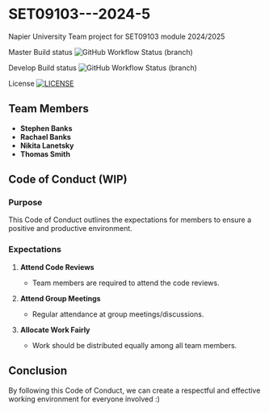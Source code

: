 # SET09103---2024-5
Napier University Team project for SET09103 module 2024/2025

Master Build status ![GitHub Workflow Status (branch)](https://img.shields.io/github/actions/workflow/status/NikitaEdin/<>/.github/workflows/main.yml?branch=master)

Develop Build status ![GitHub Workflow Status (branch)](https://img.shields.io/github/actions/workflow/status/NikitaEdin/<>/.github/workflows/main.yml?branch=develop)

License [![LICENSE](https://img.shields.io/github/license/NikitaEdin/sem.svg?style=flat-square)](https://github.com/NikitaEdin/SET09103_2024-5/blob/main/LICENSE)

## Team Members

- **Stephen Banks**
- **Rachael Banks**
- **Nikita Lanetsky**
- **Thomas Smith**

## Code of Conduct (WIP)
### Purpose
This Code of Conduct outlines the expectations for members to ensure a positive and productive environment.

### Expectations

1. **Attend Code Reviews**
   - Team members are required to attend the code reviews.

2. **Attend Group Meetings**
   - Regular attendance at group meetings/discussions.

3. **Allocate Work Fairly**
   - Work should be distributed equally among all  team members. 

## Conclusion
By following this Code of Conduct, we can create a respectful and effective working environment for everyone involved :)

